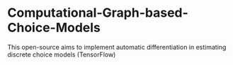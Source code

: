 # Computational-Graph-based-Choice-Models

This open-source aims to implement automatic differentiation in estimating discrete choice models (TensorFlow)
